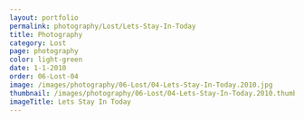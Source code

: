 ```yaml
---
layout: portfolio
permalink: photography/Lost/Lets-Stay-In-Today
title: Photography
category: Lost
page: photography
color: light-green
date: 1-1-2010
order: 06-Lost-04
image: /images/photography/06-Lost/04-Lets-Stay-In-Today.2010.jpg
thumbnail: /images/photography/06-Lost/04-Lets-Stay-In-Today.2010.thumb.jpg
imageTitle: Lets Stay In Today
---
```

